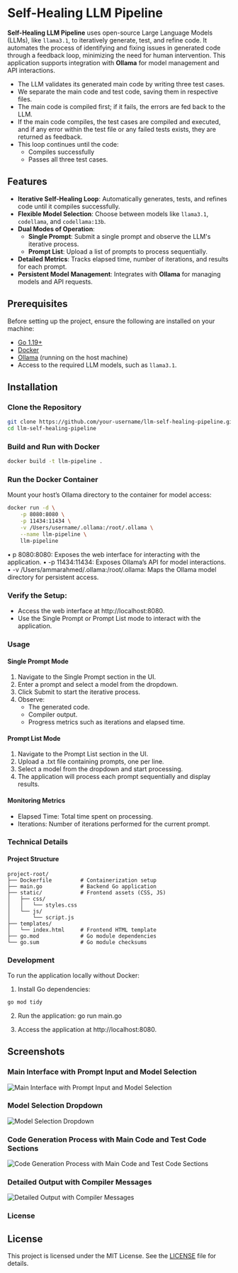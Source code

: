 # Self-Healing LLM Pipeline

**Self-Healing LLM Pipeline** uses open-source Large Language Models (LLMs), like `llama3.1`, to iteratively generate, test, and refine code. It automates the process of identifying and fixing issues in generated code through a feedback loop, minimizing the need for human intervention. This application supports integration with **Ollama** for model management and API interactions.

- The LLM validates its generated main code by writing three test cases.
- We separate the main code and test code, saving them in respective files.
- The main code is compiled first; if it fails, the errors are fed back to the LLM.
- If the main code compiles, the test cases are compiled and executed, and if any error within the test file or any failed tests exists, they are returned as feedback.
- This loop continues until the code:
  - Compiles successfully
  - Passes all three test cases.

## Features

- **Iterative Self-Healing Loop**: Automatically generates, tests, and refines code until it compiles successfully.
- **Flexible Model Selection**: Choose between models like `llama3.1`, `codellama`, and `codellama:13b`.
- **Dual Modes of Operation**:
  - **Single Prompt**: Submit a single prompt and observe the LLM's iterative process.
  - **Prompt List**: Upload a list of prompts to process sequentially.
- **Detailed Metrics**: Tracks elapsed time, number of iterations, and results for each prompt.
- **Persistent Model Management**: Integrates with **Ollama** for managing models and API requests.

## Prerequisites

Before setting up the project, ensure the following are installed on your machine:

- [Go 1.19+](https://golang.org/dl/)
- [Docker](https://www.docker.com/get-started)
- [Ollama](https://ollama.com/) (running on the host machine)
- Access to the required LLM models, such as `llama3.1`.

## Installation

### Clone the Repository

```bash
git clone https://github.com/your-username/llm-self-healing-pipeline.git
cd llm-self-healing-pipeline
```

### Build and Run with Docker

```bash
docker build -t llm-pipeline .
```

### Run the Docker Container 
Mount your host’s Ollama directory to the container for model access:

```bash
docker run -d \
    -p 8080:8080 \
    -p 11434:11434 \
    -v /Users/username/.ollama:/root/.ollama \
    --name llm-pipeline \
    llm-pipeline

```
• p 8080:8080: Exposes the web interface for interacting with the application.
•	-p 11434:11434: Exposes Ollama’s API for model interactions.
•	-v /Users/ammarahmed/.ollama:/root/.ollama: Maps the Ollama model directory for persistent access.



### Verify the Setup:
- Access the web interface at http://localhost:8080.
- Use the Single Prompt or Prompt List mode to interact with the application.


### Usage

#### Single Prompt Mode

1.	Navigate to the Single Prompt section in the UI.
2.	Enter a prompt and select a model from the dropdown.
3.	Click Submit to start the iterative process.
4.	Observe:
	- The generated code.
	- Compiler output.
	- Progress metrics such as iterations and elapsed time.

#### Prompt List Mode

1.	Navigate to the Prompt List section in the UI.
2.	Upload a .txt file containing prompts, one per line.
3.	Select a model from the dropdown and start processing.
4.	The application will process each prompt sequentially and display results.

#### Monitoring Metrics

- Elapsed Time: Total time spent on processing.
- Iterations: Number of iterations performed for the current prompt.

### Technical Details

#### Project Structure

```
project-root/
├── Dockerfile         # Containerization setup
├── main.go            # Backend Go application
├── static/            # Frontend assets (CSS, JS)
│   ├── css/
│   │   └── styles.css
│   └── js/
│       └── script.js
├── templates/
│   └── index.html     # Frontend HTML template
├── go.mod             # Go module dependencies
└── go.sum             # Go module checksums
```

### Development

To run the application locally without Docker:
1.	Install Go dependencies:
```bash
go mod tidy
```
2.	Run the application:
go run main.go


3.	Access the application at http://localhost:8080.


## Screenshots

### Main Interface with Prompt Input and Model Selection

![Main Interface with Prompt Input and Model Selection](static/imgs/img1.png)

### Model Selection Dropdown

![Model Selection Dropdown](static/imgs/img4.png)

### Code Generation Process with Main Code and Test Code Sections

![Code Generation Process with Main Code and Test Code Sections](static/imgs/img2.png)

### Detailed Output with Compiler Messages

![Detailed Output with Compiler Messages](static/imgs/img3.png)

### License

## License

This project is licensed under the MIT License. See the [LICENSE](LICENSE) file for details.
